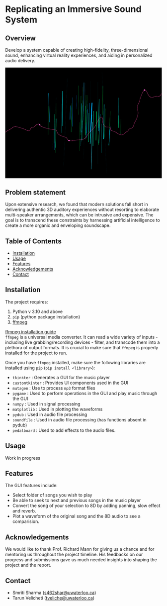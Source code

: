 # Replicating an Immersive Sound System


## Overview

Develop a system capable of creating high-fidelity, three-dimensional sound, enhancing virtual reality experiences, and aiding in personalized audio delivery.

![Logo](https://github.com/smriti06-lab/CS489/blob/main/Images/music.gif)

## Problem statement

Upon extensive research, we found that modern solutions fall short in delivering authentic 3D auditory experiences without resorting to elaborate multi-speaker arrangements, which can be intrusive and expensive. The goal is to transcend these constraints by harnessing artificial intelligence to create a more organic and enveloping soundscape.

## Table of Contents

- [Installation](#installation)
- [Usage](#usage)
- [Features](#features)
- [Acknowledgements](#acknowledgements)
- [Contact](#contact)

## Installation

The project requires:
  1) Python v 3.10 and above
  2) `pip` (python package installation)
  3) [ffmpeg](https://ffmpeg.org/about.html)

[ffmpeg installation guide](https://windowsloop.com/install-ffmpeg-windows-10/)<br />
`ffmpeg` is a universal media converter. It can read a wide variety of inputs - including live grabbing/recording devices - filter, and transcode them into a plethora of output formats.
It is crucial to make sure that `ffmpeg` is properly installed for the project to run.

Once you have `ffmpeg` installed, make sure the following libraries are installed using `pip` (`pip install <library>`):
- `tkinkter` : Generates a GUI for the music player
- `customtkinter` : Provides UI components used in the GUI
- `mutagen` : Use to process `mp3` format files
- `pygame` : Used to perform operations in the GUI and play music through the GUI
- `numpy` : Used in signal processing
- `matplotlib` : Used in plotting the waveforms
- `pydub` : Used in audio file processing
- `soundfile` : Used in audio file processing (has functions absent in pydub)
- `pedalboard` : Used to add effects to the audio files.

## Usage

Work in progress

## Features

The GUI features include: 
- Select folder of songs you wish to play
- Be able to seek to next and previous songs in the music player
- Convert the song of your selection to 8D by adding panning, slow effect and reverb.
- Plot a waveform of the original song and the 8D audio to see a comparision.

## Acknowledgements

We would like to thank Prof. Richard Mann for giving us a chance and for mentoring us throughout the project timeline. His feedbacks on our progress and submissions gave us much needed insights into shaping the project and the report.

## Contact

- Smriti Sharma (s462shar@uwaterloo.ca)
- Tarun Velicheti (tveliche@uwaterloo.ca)
